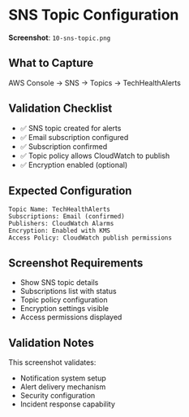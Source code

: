 # SNS Topic Configuration

**Screenshot**: `10-sns-topic.png`

## What to Capture
AWS Console → SNS → Topics → TechHealthAlerts

## Validation Checklist
- ✅ SNS topic created for alerts
- ✅ Email subscription configured
- ✅ Subscription confirmed
- ✅ Topic policy allows CloudWatch to publish
- ✅ Encryption enabled (optional)

## Expected Configuration
```
Topic Name: TechHealthAlerts
Subscriptions: Email (confirmed)
Publishers: CloudWatch Alarms
Encryption: Enabled with KMS
Access Policy: CloudWatch publish permissions
```

## Screenshot Requirements
- Show SNS topic details
- Subscriptions list with status
- Topic policy configuration
- Encryption settings visible
- Access permissions displayed

## Validation Notes
This screenshot validates:
- Notification system setup
- Alert delivery mechanism
- Security configuration
- Incident response capability
